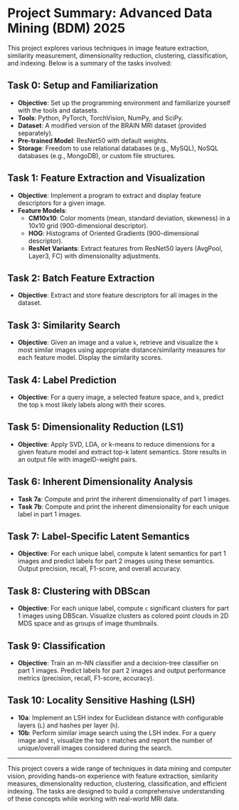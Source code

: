# Project Summary: Advanced Data Mining (BDM) 2025

This project explores various techniques in image feature extraction, similarity measurement, dimensionality reduction, clustering, classification, and indexing. Below is a summary of the tasks involved:

## Task 0: Setup and Familiarization
- **Objective**: Set up the programming environment and familiarize yourself with the tools and datasets.
- **Tools**: Python, PyTorch, TorchVision, NumPy, and SciPy.
- **Dataset**: A modified version of the BRAIN MRI dataset (provided separately).
- **Pre-trained Model**: ResNet50 with default weights.
- **Storage**: Freedom to use relational databases (e.g., MySQL), NoSQL databases (e.g., MongoDB), or custom file structures.

## Task 1: Feature Extraction and Visualization
- **Objective**: Implement a program to extract and display feature descriptors for a given image.
- **Feature Models**:
  - **CM10x10**: Color moments (mean, standard deviation, skewness) in a 10x10 grid (900-dimensional descriptor).
  - **HOG**: Histograms of Oriented Gradients (900-dimensional descriptor).
  - **ResNet Variants**: Extract features from ResNet50 layers (AvgPool, Layer3, FC) with dimensionality adjustments.

## Task 2: Batch Feature Extraction
- **Objective**: Extract and store feature descriptors for all images in the dataset.

## Task 3: Similarity Search
- **Objective**: Given an image and a value `k`, retrieve and visualize the `k` most similar images using appropriate distance/similarity measures for each feature model. Display the similarity scores.

## Task 4: Label Prediction
- **Objective**: For a query image, a selected feature space, and `k`, predict the top `k` most likely labels along with their scores.

## Task 5: Dimensionality Reduction (LS1)
- **Objective**: Apply SVD, LDA, or k-means to reduce dimensions for a given feature model and extract top-k latent semantics. Store results in an output file with imageID-weight pairs.

## Task 6: Inherent Dimensionality Analysis
- **Task 7a**: Compute and print the inherent dimensionality of part 1 images.
- **Task 7b**: Compute and print the inherent dimensionality for each unique label in part 1 images.

## Task 7: Label-Specific Latent Semantics
- **Objective**: For each unique label, compute k latent semantics for part 1 images and predict labels for part 2 images using these semantics. Output precision, recall, F1-score, and overall accuracy.

## Task 8: Clustering with DBScan
- **Objective**: For each unique label, compute `c` significant clusters for part 1 images using DBScan. Visualize clusters as colored point clouds in 2D MDS space and as groups of image thumbnails.

## Task 9: Classification
- **Objective**: Train an m-NN classifier and a decision-tree classifier on part 1 images. Predict labels for part 2 images and output performance metrics (precision, recall, F1-score, accuracy).

## Task 10: Locality Sensitive Hashing (LSH)
- **10a**: Implement an LSH index for Euclidean distance with configurable layers (`L`) and hashes per layer (`h`).
- **10b**: Perform similar image search using the LSH index. For a query image and `t`, visualize the top `t` matches and report the number of unique/overall images considered during the search.

---

This project covers a wide range of techniques in data mining and computer vision, providing hands-on experience with feature extraction, similarity measures, dimensionality reduction, clustering, classification, and efficient indexing. The tasks are designed to build a comprehensive understanding of these concepts while working with real-world MRI data.
